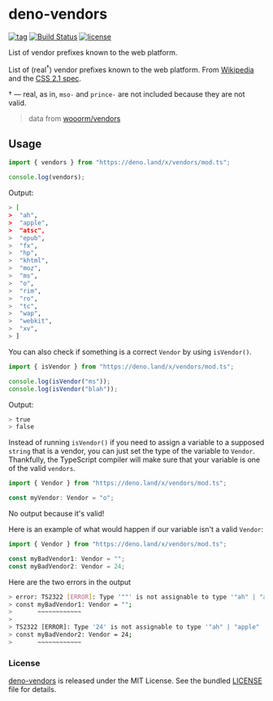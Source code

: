 # deno-vendors

[![tag](https://img.shields.io/github/release/justjavac/deno-vendors)](https://github.com/justjavac/deno-vendors/releases)
[![Build Status](https://github.com/justjavac/deno-vendors/workflows/ci/badge.svg?branch=master)](https://github.com/justjavac/deno-vendors/actions)
[![license](https://img.shields.io/github/license/justjavac/deno-vendors)](https://github.com/justjavac/deno-vendors/blob/master/LICENSE)

List of vendor prefixes known to the web platform.

List of (real<sup>†</sup>) vendor prefixes known to the web platform.
From [Wikipedia](https://en.wikipedia.org/wiki/CSS_hack#Browser_prefixes) and the [CSS 2.1 spec](https://www.w3.org/TR/CSS21/syndata.html#vendor-keyword-history).

† — real, as in, `mso-` and `prince-` are not included because they are
not valid.

> data from [wooorm/vendors](https://github.com/wooorm/vendors)

## Usage

```ts
import { vendors } from "https://deno.land/x/vendors/mod.ts";

console.log(vendors);
```

Output:

```sh
> [
>  "ah",
>  "apple",
>  "atsc",
>  "epub",
>  "fx",
>  "hp",
>  "khtml",
>  "moz",
>  "ms",
>  "o",
>  "rim",
>  "ro",
>  "tc",
>  "wap",
>  "webkit",
>  "xv",
> ]
```

You can also check if something is a correct `Vendor` by using `isVendor()`.

```ts
import { isVendor } from "https://deno.land/x/vendors/mod.ts";

console.log(isVendor("ms"));
console.log(isVendor("blah"));
```

Output:

```sh
> true
> false
```

Instead of running `isVendor()` if you need to assign a variable to a supposed `string` that is a vendor, you can just set the type of the variable to `Vendor`. Thankfully, the TypeScript compiler will make sure that your variable is one of the valid `vendors`.

```ts
import { Vendor } from "https://deno.land/x/vendors/mod.ts";

const myVendor: Vendor = "o";
```

No output because it's valid!

Here is an example of what would happen if our variable isn't a valid `Vendor`:

```ts
import { Vendor } from "https://deno.land/x/vendors/mod.ts";

const myBadVendor1: Vendor = "";
const myBadVendor2: Vendor = 24;
```

Here are the two errors in the output

```sh
> error: TS2322 [ERROR]: Type '""' is not assignable to type '"ah" | "apple" | "atsc" | "epub" | "fx" | "hp" | "khtml" | "moz" | "ms" | "o" | "rim" | "ro" | "tc" | "wap" | "webkit" | "xv"'.
> const myBadVendor1: Vendor = "";
>       ~~~~~~~~~~~~
>
> TS2322 [ERROR]: Type '24' is not assignable to type '"ah" | "apple" | "atsc" | "epub" | "fx" | "hp" | "khtml" | "moz" | "ms" | "o" | "rim" | "ro" | "tc" | "wap" | "webkit" | "xv"'.
> const myBadVendor2: Vendor = 24;
>       ~~~~~~~~~~~~
```

### License

[deno-vendors](https://github.com/justjavac/deno-vendors) is released under the MIT License. See the bundled [LICENSE](./LICENSE) file for details.
